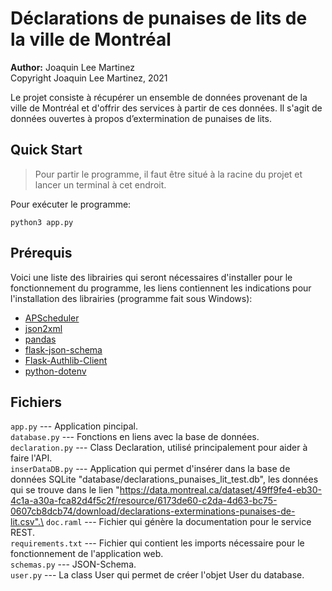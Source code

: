 # Déclarations de punaises de lits de la ville de Montréal

**Author:** Joaquin Lee Martinez\
Copyright Joaquin Lee Martinez, 2021

>
Le projet consiste à récupérer un ensemble de données provenant de la ville de Montréal et d'offrir des services à partir de ces données. Il s'agit de données ouvertes à propos d’extermination de punaises de lits.
>

## Quick Start

> Pour partir le programme, il faut être situé à la racine du projet et lancer un terminal à cet endroit.

Pour exécuter le programme:

```
python3 app.py
```

## Prérequis

Voici une liste des librairies qui seront nécessaires d'installer pour le fonctionnement du programme, les liens contiennent les indications pour l'installation des librairies (programme fait sous Windows):

- [APScheduler](https://pypi.org/project/APScheduler/)
- [json2xml](https://pypi.org/project/json2xml/)
- [pandas](https://pandas.pydata.org/pandas-docs/stable/getting_started/install.html)
- [flask-json-schema](https://pypi.org/project/flask-json-schema/)
- [Flask-Authlib-Client](https://pypi.org/project/Flask-Authlib-Client/)
- [python-dotenv](https://pypi.org/project/python-dotenv/)

## Fichiers

`app.py` --- Application pincipal.\
`database.py` --- Fonctions en liens avec la base de données.\
`declaration.py` --- Class Declaration, utilisé principalement pour aider à faire l'API.\
`inserDataDB.py` --- Application qui permet d'insérer dans la base de données SQLite "database/declarations_punaises_lit_test.db", les données qui se trouve dans le lien "https://data.montreal.ca/dataset/49ff9fe4-eb30-4c1a-a30a-fca82d4f5c2f/resource/6173de60-c2da-4d63-bc75-0607cb8dcb74/download/declarations-exterminations-punaises-de-lit.csv".\
`doc.raml` --- Fichier qui génère la documentation pour le service REST.\
`requirements.txt` --- Fichier qui contient les imports nécessaire pour le fonctionnement de l'application web.\
`schemas.py` --- JSON-Schema.\
`user.py` --- La class User qui permet de créer l'objet User du database.
